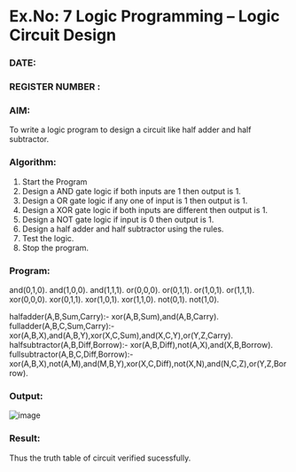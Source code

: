 # Ex.No: 7  Logic Programming –  Logic Circuit Design
### DATE:                                                                            
### REGISTER NUMBER : 
### AIM: 
To write a logic program to design a circuit like half adder and half subtractor.
###  Algorithm:
1. Start the Program
2. Design a AND gate logic if both inputs are 1 then output is 1.
3. Design a OR gate logic if any one of input is 1 then output is 1.
4. Design a XOR gate logic if both inputs are different then output is 1.
5. Design a NOT gate logic if input is 0 then output is 1.
6. Design a half adder and half subtractor using the rules.
7. Test the logic.
8. Stop the program.

### Program:

and(0,1,0).
and(1,0,0).
and(1,1,1).
or(0,0,0).
or(0,1,1).
or(1,0,1).
or(1,1,1).
xor(0,0,0).
xor(0,1,1).
xor(1,0,1).
xor(1,1,0).
not(0,1).
not(1,0).

halfadder(A,B,Sum,Carry):-
	xor(A,B,Sum),and(A,B,Carry).
fulladder(A,B,C,Sum,Carry):-
	xor(A,B,X),and(A,B,Y),xor(X,C,Sum),and(X,C,Y),or(Y,Z,Carry).
halfsubtractor(A,B,Diff,Borrow):-
	xor(A,B,Diff),not(A,X),and(X,B,Borrow).
fullsubtractor(A,B,C,Diff,Borrow):-
	xor(A,B,X),not(A,M),and(M,B,Y),xor(X,C,Diff),not(X,N),and(N,C,Z),or(Y,Z,Borrow).










### Output:
![image](https://github.com/Bhargava-Shankar/AI_Lab_2023-24/assets/85554376/15b45847-0bb0-47a2-865f-91a7f7e25d54)


### Result:
Thus the truth table of circuit verified sucessfully.

